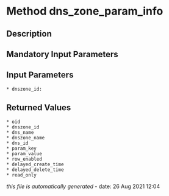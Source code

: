 # Method dns_zone_param_info

## Description
	

## Mandatory Input Parameters

## Input Parameters
	* dnszone_id:

## Returned Values
	* oid
	* dnszone_id
	* dns_name
	* dnszone_name
	* dns_id
	* param_key
	* param_value
	* row_enabled
	* delayed_create_time
	* delayed_delete_time
	* read_only


*this file is automatically generated* - date: 26 Aug 2021 12:04